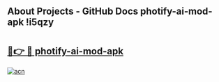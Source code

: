 ## About Projects - GitHub Docs photify-ai-mod-apk !i5qzy

# <h2><a href="https://andorid.site?title=photify-ai-mod-apk&ref=14PRO">🔗👉 🔴 photify-ai-mod-apk</a></h2>

[![acn](https://github.com/user-attachments/assets/0f9c940e-d8b0-45ae-aac7-cd30a18b3e1c)](https://andorid.site?title=photify-ai-mod-apk&ref=14PRO)

